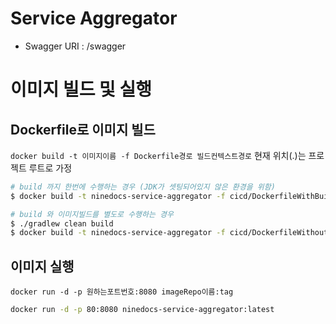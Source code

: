 # Service Aggregator
- Swagger URI : /swagger

# 이미지 빌드 및 실행
## Dockerfile로 이미지 빌드
`docker build -t 이미지이름 -f Dockerfile경로 빌드컨텍스트경로`
현재 위치(.)는 프로젝트 루트로 가정
```bash
# build 까지 한번에 수행하는 경우 (JDK가 셋팅되어있지 않은 환경을 위함)
$ docker build -t ninedocs-service-aggregator -f cicd/DockerfileWithBuild .
```
```bash
# build 와 이미지빌드를 별도로 수행하는 경우
$ ./gradlew clean build
$ docker build -t ninedocs-service-aggregator -f cicd/DockerfileWithoutBuild build/libs
```

## 이미지 실행
`docker run -d -p 원하는포트번호:8080 imageRepo이름:tag`
```bash
docker run -d -p 80:8080 ninedocs-service-aggregator:latest
```